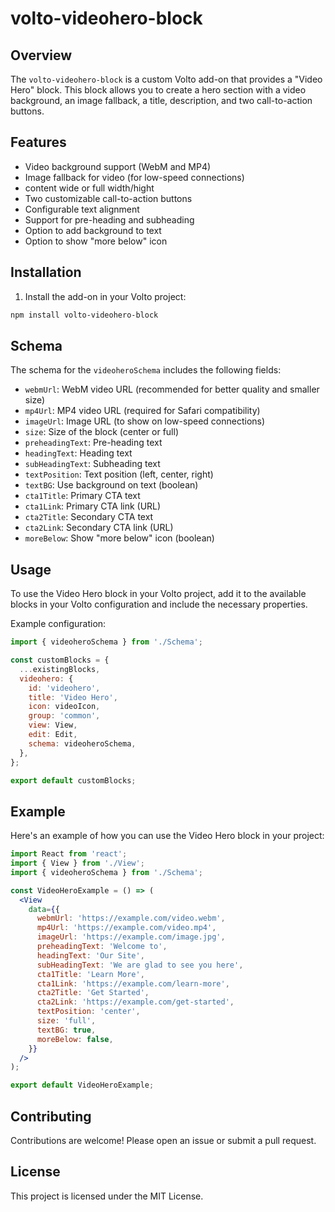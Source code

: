 
# volto-videohero-block

## Overview

The `volto-videohero-block` is a custom Volto add-on that provides a "Video Hero" block. This block allows you to create a hero section with a video background, an image fallback, a title, description, and two call-to-action buttons.

## Features

- Video background support (WebM and MP4)
- Image fallback for video (for low-speed connections)
- content wide or full width/hight
- Two customizable call-to-action buttons
- Configurable text alignment
- Support for pre-heading and subheading
- Option to add background to text
- Option to show "more below" icon

## Installation

1. Install the add-on in your Volto project:

```bash
npm install volto-videohero-block
```

## Schema

The schema for the `videoheroSchema` includes the following fields:

- `webmUrl`: WebM video URL (recommended for better quality and smaller size)
- `mp4Url`: MP4 video URL (required for Safari compatibility)
- `imageUrl`: Image URL (to show on low-speed connections)
- `size`: Size of the block (center or full)
- `preheadingText`: Pre-heading text
- `headingText`: Heading text
- `subHeadingText`: Subheading text
- `textPosition`: Text position (left, center, right)
- `textBG`: Use background on text (boolean)
- `cta1Title`: Primary CTA text
- `cta1Link`: Primary CTA link (URL)
- `cta2Title`: Secondary CTA text
- `cta2Link`: Secondary CTA link (URL)
- `moreBelow`: Show "more below" icon (boolean)

## Usage

To use the Video Hero block in your Volto project, add it to the available blocks in your Volto configuration and
include the necessary properties.

Example configuration:

```javascript
import { videoheroSchema } from './Schema';

const customBlocks = {
  ...existingBlocks,
  videohero: {
    id: 'videohero',
    title: 'Video Hero',
    icon: videoIcon,
    group: 'common',
    view: View,
    edit: Edit,
    schema: videoheroSchema,
  },
};

export default customBlocks;
```

## Example

Here's an example of how you can use the Video Hero block in your project:

```jsx
import React from 'react';
import { View } from './View';
import { videoheroSchema } from './Schema';

const VideoHeroExample = () => (
  <View
    data={{
      webmUrl: 'https://example.com/video.webm',
      mp4Url: 'https://example.com/video.mp4',
      imageUrl: 'https://example.com/image.jpg',
      preheadingText: 'Welcome to',
      headingText: 'Our Site',
      subHeadingText: 'We are glad to see you here',
      cta1Title: 'Learn More',
      cta1Link: 'https://example.com/learn-more',
      cta2Title: 'Get Started',
      cta2Link: 'https://example.com/get-started',
      textPosition: 'center',
      size: 'full',
      textBG: true,
      moreBelow: false,
    }}
  />
);

export default VideoHeroExample;
```

## Contributing

Contributions are welcome! Please open an issue or submit a pull request.

## License

This project is licensed under the MIT License.
